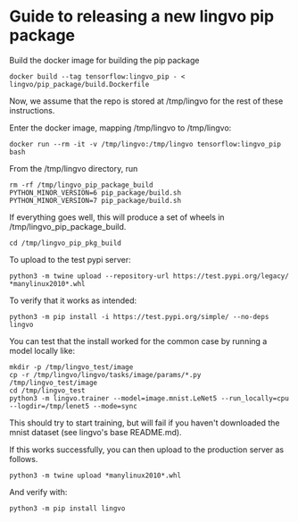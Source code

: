 # Guide to releasing a new lingvo pip package

Build the docker image for building the pip package

    docker build --tag tensorflow:lingvo_pip - < lingvo/pip_package/build.Dockerfile

Now, we assume that the repo is stored at /tmp/lingvo for the rest of these
instructions.

Enter the docker image, mapping /tmp/lingvo to /tmp/lingvo:

    docker run --rm -it -v /tmp/lingvo:/tmp/lingvo tensorflow:lingvo_pip bash

From the /tmp/lingvo directory, run

    rm -rf /tmp/lingvo_pip_package_build
    PYTHON_MINOR_VERSION=6 pip_package/build.sh
    PYTHON_MINOR_VERSION=7 pip_package/build.sh

If everything goes well, this will produce a set of wheels in
/tmp/lingvo_pip_package_build.

    cd /tmp/lingvo_pip_pkg_build

To upload to the test pypi server:

    python3 -m twine upload --repository-url https://test.pypi.org/legacy/ *manylinux2010*.whl

To verify that it works as intended:

    python3 -m pip install -i https://test.pypi.org/simple/ --no-deps lingvo

You can test that the install worked for the common case by running a model
locally like:

    mkdir -p /tmp/lingvo_test/image
    cp -r /tmp/lingvo/lingvo/tasks/image/params/*.py /tmp/lingvo_test/image
    cd /tmp/lingvo_test
    python3 -m lingvo.trainer --model=image.mnist.LeNet5 --run_locally=cpu --logdir=/tmp/lenet5 --mode=sync

This should try to start training, but will fail if you haven't downloaded the
mnist dataset (see lingvo's base README.md).

If this works successfully, you can then upload to the production server as
follows.

    python3 -m twine upload *manylinux2010*.whl

And verify with:

    python3 -m pip install lingvo
